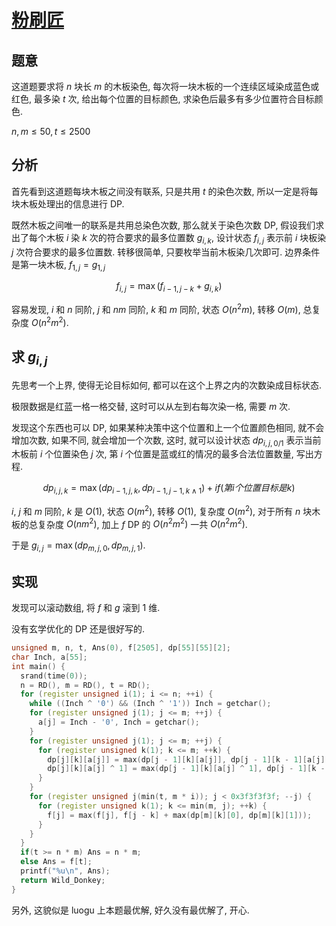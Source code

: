 # [粉刷匠](https://www.luogu.com.cn/problem/P4158)

## 题意

这道题要求将 $n$ 块长 $m$ 的木板染色, 每次将一块木板的一个连续区域染成蓝色或红色, 最多染 $t$ 次, 给出每个位置的目标颜色, 求染色后最多有多少位置符合目标颜色.

$n, m \leq 50, t \leq 2500$

## 分析

首先看到这道题每块木板之间没有联系, 只是共用 $t$ 的染色次数, 所以一定是将每块木板处理出的信息进行 DP.

既然木板之间唯一的联系是共用总染色次数, 那么就关于染色次数 DP, 假设我们求出了每个木板 $i$ 染 $k$ 次的符合要求的最多位置数 $g_{i, k}$, 设计状态 $f_{i, j}$ 表示前 $i$ 块板染 $j$ 次符合要求的最多位置数. 转移很简单, 只要枚举当前木板染几次即可. 边界条件是第一块木板, $f_{1, j} = g_{1, j}$

$$
f_{i, j} = \max(f_{i - 1, j - k} + g_{i, k})
$$

容易发现, $i$ 和 $n$ 同阶, $j$ 和 $nm$ 同阶, $k$ 和 $m$ 同阶, 状态 $O(n^2m)$, 转移 $O(m)$, 总复杂度 $O(n^2m^2)$.

## 求 $g_{i, j}$

先思考一个上界, 使得无论目标如何, 都可以在这个上界之内的次数染成目标状态.

极限数据是红蓝一格一格交替, 这时可以从左到右每次染一格, 需要 $m$ 次.

发现这个东西也可以 DP, 如果某种决策中这个位置和上一个位置颜色相同, 就不会增加次数, 如果不同, 就会增加一个次数, 这时, 就可以设计状态 $dp_{i, j, 0/1}$ 表示当前木板前 $i$ 个位置染色 $j$ 次, 第 $i$ 个位置是蓝或红的情况的最多合法位置数量, 写出方程.

$$
dp_{i, j, k} = \max(dp_{i - 1, j, k}, dp_{i - 1, j - 1, k \land 1}) + if(第 i 个位置目标是 k)
$$

$i$, $j$ 和 $m$ 同阶, $k$ 是 $O(1)$, 状态 $O(m^2)$, 转移 $O(1)$, 复杂度 $O(m^2)$, 对于所有 $n$ 块木板的总复杂度 $O(nm^2)$, 加上 $f$ DP 的 $O(n^2m^2)$ 一共 $O(n^2m^2)$.

于是 $g_{i, j} = \max(dp_{m, j, 0}, dp_{m, j, 1})$.

## 实现

发现可以滚动数组, 将 $f$ 和 $g$ 滚到 $1$ 维.

没有玄学优化的 DP 还是很好写的.

```cpp
unsigned m, n, t, Ans(0), f[2505], dp[55][55][2];
char Inch, a[55];
int main() {
  srand(time(0));
  n = RD(), m = RD(), t = RD();
  for (register unsigned i(1); i <= n; ++i) {
    while ((Inch ^ '0') && (Inch ^ '1')) Inch = getchar();
    for (register unsigned j(1); j <= m; ++j) {
      a[j] = Inch - '0', Inch = getchar();
    }
    for (register unsigned j(1); j <= m; ++j) {
      for (register unsigned k(1); k <= m; ++k) {
        dp[j][k][a[j]] = max(dp[j - 1][k][a[j]], dp[j - 1][k - 1][a[j] ^ 1]) + 1;
        dp[j][k][a[j] ^ 1] = max(dp[j - 1][k][a[j] ^ 1], dp[j - 1][k - 1][a[j]]);
      }
    }
    for (register unsigned j(min(t, m * i)); j < 0x3f3f3f3f; --j) {
      for (register unsigned k(1); k <= min(m, j); ++k) {
        f[j] = max(f[j], f[j - k] + max(dp[m][k][0], dp[m][k][1]));
      }
    }
  }
  if(t >= n * m) Ans = n * m;
  else Ans = f[t];
  printf("%u\n", Ans);
  return Wild_Donkey;
}
```

另外, 这貌似是 luogu 上本题最优解, 好久没有最优解了, 开心.